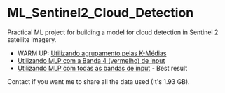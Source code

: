 # ML_Sentinel2_Cloud_Detection

Practical ML project for building a model for cloud detection in Sentinel 2 satellite imagery.

- WARM UP: [Utilizando agrupamento pelas K-Médias](https://github.com/HumbertoDiego/ML_Sentinel2_Cloud_Detection/blob/main/Clustering_KMeans_S2.ipynb)
- [Utilizando MLP com a Banda 4 (vermelho) de input](https://github.com/HumbertoDiego/ML_Sentinel2_Cloud_Detection/blob/main/Classification_MLP_S2.ipynb)
- [Utilizando MLP com todas as bandas de input](https://github.com/HumbertoDiego/ML_Sentinel2_Cloud_Detection/blob/main/Classification_MLP_S2_P2.ipynb) - Best result

Contact if you want me to share all the data used (It's 1.93 GB).
